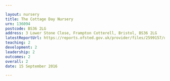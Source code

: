 ```yaml
---

layout: nursery
title: The Cottage Day Nursery
urn: 136094
postcode: BS36 2LG
address: 3 Lower Stone Close, Frampton Cotterell, Bristol, BS36 2LG
latestReportUrl: https://reports.ofsted.gov.uk/provider/files/2599157/urn/136094.pdf
teaching: 2
development: 2
leadership: 2
outcomes: 2
overall: 2
date: 15 September 2016

---
```

